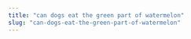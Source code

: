 ```yaml
---
title: "can dogs eat the green part of watermelon"
slug: "can-dogs-eat-the-green-part-of-watermelon"
---
```


